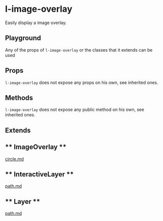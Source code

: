 # l-image-overlay

Easily display a image overlay.


## Playground
Any of the props of `l-image-overlay` or the classes that it extends can be used

<vuep template="#image-overlay-example"></vuep>

<script v-pre type="text/x-template" id="image-overlay-example">

<template>
  <l-map style="height: 100%; width: 100%" :zoom="zoom" :center="center" :options="{zoomControl: false}" :crs="crs">
    <l-image-overlay
      :url="url"
      :bounds="bounds">
    </l-image-overlay>
    <l-marker
      v-for="star in stars"
      :lat-lng="star"
      :key="star.name">
      <l-popup :content="star.name"/>
    </l-marker>
  </l-map>
</template>

<script>

Vue.component('l-map', Vue2Leaflet.LMap)
Vue.component('l-image-overlay', Vue2Leaflet.LImageOverlay)
Vue.component('l-marker', Vue2Leaflet.LMarker)
Vue.component('l-popup', Vue2Leaflet.LPopup)

export default {
  data () {
    return {
      url: 'http://leafletjs.com/examples/crs-simple/uqm_map_full.png',
      bounds: [[-26.5, -25], [1021.5, 1023]],
      crs: L.CRS.Simple,
      stars: [
        { name: 'Sol', lng: 175.2, lat: 145.0 },
        { name: 'Mizar', lng: 41.6, lat: 130.1 },
        { name: 'Krueger-Z', lng: 13.4, lat: 56.5 },
        { name: 'Deneb', lng: 218.7, lat: 8.3 }
      ]
    };
  }
}
</script>
</script>

## Props

`l-image-overlay` does not expose any props on his own, see inherited ones.

## Methods

`l-image-overlay` does not expose any public method on his own, see inherited ones.

## Extends

<!-- tabs:start -->

## ** ImageOverlay **

[circle.md](../../mixins/image-overlay.md ':include')

## ** InteractiveLayer **

[path.md](../../mixins/interactive-layer.md ':include')

## ** Layer **

[path.md](../../mixins/layer.md ':include')

<!-- tabs:end -->